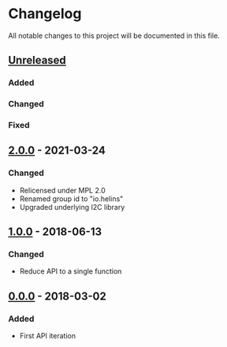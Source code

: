 # Changelog

All notable changes to this project will be documented in this file.



## [Unreleased]

### Added

### Changed

### Fixed



## [2.0.0] - 2021-03-24

### Changed

- Relicensed under MPL 2.0
- Renamed group id to "io.helins"
- Upgraded underlying I2C library



## [1.0.0] - 2018-06-13

### Changed

- Reduce API to a single function



## [0.0.0] - 2018-03-02

### Added

- First API iteration



[Unreleased]: https://github.com/helins/linux.i2c.horter-i2hae.clj/compare/2.0.0...HEAD
[2.0.0]: https://github.com/helins/linux.i2c.horter-i2hae.clj/compare/1.0.0...2.0.0
[1.0.0]: https://github.com/helins/linux.i2c.horter-i2hae.clj/compare/0.0.0...1.0.0
[0.0.0]: https://github.com/helins/linux.i2c.horter-i2hae.clj/tree/0.0.0
